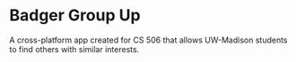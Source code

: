 # Badger Group Up
A cross-platform app created for CS 506 that allows UW-Madison students to find others with similar interests.
